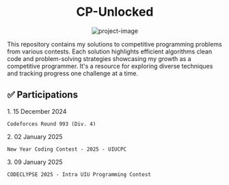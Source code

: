 <h1 align="center" id="title">CP-Unlocked</h1>

<p align="center"><img src="https://socialify.git.ci/najibnahindev/CP-Unlocked/image?font=Raleway&amp;language=1&amp;logo=https%3A%2F%2Frepository-images.githubusercontent.com%2F302853672%2Fc4fa2000-1d39-11eb-874c-6cee45b8a674&amp;name=1&amp;owner=1&amp;stargazers=1&amp;theme=Light" alt="project-image"></p>

<p id="description">This repository contains my solutions to competitive programming problems from various contests. Each solution highlights efficient algorithms clean code and problem-solving strategies showcasing my growth as a competitive programmer. It's a resource for exploring diverse techniques and tracking progress one challenge at a time.</p>


<h2>✅ Participations</h2>

<p>1. 15 December 2024</p>

```
Codeforces Round 993 (Div. 4)
```


<p>2. 02 January 2025</p>

```
New Year Coding Contest - 2025 - UIUCPC
```


<p>3. 09 January 2025</p>

```
CODECLYPSE 2025 - Intra UIU Programming Contest
```
